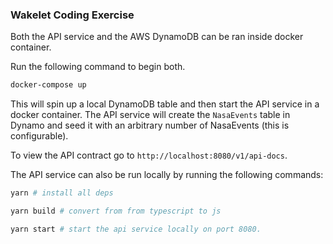 ### Wakelet Coding Exercise

Both the API service and the AWS DynamoDB can be ran inside docker container.

Run the following command to begin both.

```sh
docker-compose up
```

This will spin up a local DynamoDB table and then start the API service in a docker container. The API service will create the `NasaEvents` table in Dynamo and seed it with an arbitrary number of NasaEvents (this is configurable).

To view the API contract go to `http://localhost:8080/v1/api-docs`.

The API service can also be run locally by running the following commands:

```sh
yarn # install all deps

yarn build # convert from from typescript to js

yarn start # start the api service locally on port 8080.

```